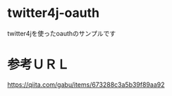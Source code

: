 # twitter4j-oauth
twitter4jを使ったoauthのサンプルです
# 参考ＵＲＬ
https://qiita.com/gabu/items/673288c3a5b39f89aa92
